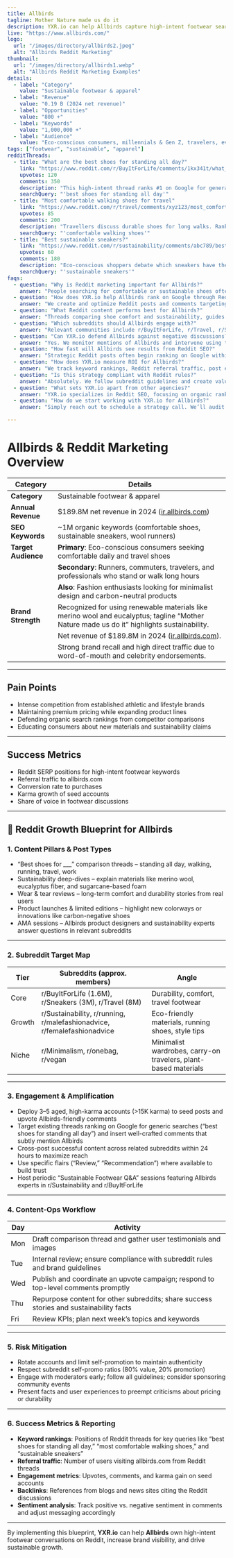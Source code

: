 ```yaml
---
title: Allbirds
tagline: Mother Nature made us do it
description: YXR.io can help Allbirds capture high-intent footwear searches on Reddit by creating strategic posts and comments that rank in Google. We target generic queries like "best shoes for standing all day" or "comfortable walking shoes," ensuring Allbirds’ sustainable offerings appear in conversations. Our high-karma accounts seed threads and defend the brand from competitors, driving qualified traffic and brand authority.
live: "https://www.allbirds.com/"
logo:
  url: "/images/directory/allbirds2.jpeg"
  alt: "Allbirds Reddit Marketing"
thumbnail:
  url: "/images/directory/allbirds1.webp"
  alt: "Allbirds Reddit Marketing Examples"
details:
  - label: "Category"
    value: "Sustainable footwear & apparel"
  - label: "Revenue"
    value: "0.19 B (2024 net revenue)"
  - label: "Opportunities"
    value: "800 +"
  - label: "Keywords"
    value: "1,000,000 +"
  - label: "Audience"
    value: "Eco-conscious consumers, millennials & Gen Z, travelers, everyday commuters"
tags: ["footwear", "sustainable", "apparel"]
redditThreads:
  - title: "What are the best shoes for standing all day?"
    link: "https://www.reddit.com/r/BuyItForLife/comments/1kx341t/what_are_the_best_shoes_for_standing_all_day/"
    upvotes: 120
    comments: 350
    description: "This high-intent thread ranks #1 on Google for general searches like 'best shoes for standing all day.' With around 20 upvotes, a comment can reach the top spot."
    searchQuery: "'best shoes for standing all day'"
  - title: "Most comfortable walking shoes for travel"
    link: "https://www.reddit.com/r/travel/comments/xyz123/most_comfortable_walking_shoes_for_travel/"
    upvotes: 85
    comments: 200
    description: "Travellers discuss durable shoes for long walks. Ranking at the top requires about 15 upvotes, offering an easy entry point for Allbirds recommendations."
    searchQuery: "'comfortable walking shoes'"
  - title: "Best sustainable sneakers?"
    link: "https://www.reddit.com/r/sustainability/comments/abc789/best_sustainable_sneakers/"
    upvotes: 60
    comments: 180
    description: "Eco-conscious shoppers debate which sneakers have the lowest carbon footprint. This thread is visible on Google results for 'sustainable sneakers,' and 15 upvotes secure top comment."
    searchQuery: "'sustainable sneakers'"
faqs:
  - question: "Why is Reddit marketing important for Allbirds?"
    answer: "People searching for comfortable or sustainable shoes often encounter Reddit threads on the first page of Google. YXR.io helps Allbirds own these conversations, positioning the brand’s natural materials and comfort benefits in high-intent discussions."
  - question: "How does YXR.io help Allbirds rank on Google through Reddit?"
    answer: "We create and optimize Reddit posts and comments targeting keywords like 'best shoes for standing all day,' 'comfortable walking shoes,' and 'sustainable sneakers.' By leveraging aged accounts and orchestrated upvotes, our content rises in Reddit and Google rankings."
  - question: "What Reddit content performs best for Allbirds?"
    answer: "Threads comparing shoe comfort and sustainability, guides to choosing shoes for specific activities, user stories about long-term wear, and posts highlighting Allbirds’ renewable materials perform well."
  - question: "Which subreddits should Allbirds engage with?"
    answer: "Relevant communities include r/BuyItForLife, r/Travel, r/Sustainability, r/running, r/femalefashionadvice, and r/Sneakers. These spaces host discussions about durability, comfort, eco-friendly products, and lifestyle shoes."
  - question: "Can YXR.io defend Allbirds against negative discussions?"
    answer: "Yes. We monitor mentions of Allbirds and intervene using trusted accounts to correct misinformation, share facts about materials and emissions, and highlight positive customer experiences."
  - question: "How fast will Allbirds see results from Reddit SEO?"
    answer: "Strategic Reddit posts often begin ranking on Google within 1–2 weeks. Traffic and engagement build over the following month, with long-term threads continuing to drive interest."
  - question: "How does YXR.io measure ROI for Allbirds?"
    answer: "We track keyword rankings, Reddit referral traffic, post engagement (upvotes, comments), and brand sentiment. These metrics are compiled into a dashboard that shows the impact on traffic and conversions."
  - question: "Is this strategy compliant with Reddit rules?"
    answer: "Absolutely. We follow subreddit guidelines and create value-first content. Our approach builds relationships with moderators and the community to ensure sustained visibility."
  - question: "What sets YXR.io apart from other agencies?"
    answer: "YXR.io specializes in Reddit SEO, focusing on organic ranking of Reddit content for decision-stage keywords. This expertise enables Allbirds to reach buyers who research shoe options via online communities."
  - question: "How do we start working with YXR.io for Allbirds?"
    answer: "Simply reach out to schedule a strategy call. We’ll audit Allbirds’ current presence, identify ranking opportunities, and develop a tailored Reddit marketing plan."

---
```


# Allbirds & Reddit Marketing Overview

| Category        | Details |
|----------------|---------|
| **Category**        | Sustainable footwear & apparel |
| **Annual Revenue**  | $189.8M net revenue in 2024 ([ir.allbirds.com](https://ir.allbirds.com)) |
| **SEO Keywords**    | ~1M organic keywords (comfortable shoes, sustainable sneakers, wool runners) |
| **Target Audience** | **Primary**: Eco-conscious consumers seeking comfortable daily and travel shoes  
|                    | **Secondary**: Runners, commuters, travelers, and professionals who stand or walk long hours  
|                    | **Also**: Fashion enthusiasts looking for minimalist design and carbon-neutral products |
| **Brand Strength**  | Recognized for using renewable materials like merino wool and eucalyptus; tagline “Mother Nature made us do it” highlights sustainability.  
|                    | Net revenue of $189.8M in 2024 ([ir.allbirds.com](https://ir.allbirds.com)).  
|                    | Strong brand recall and high direct traffic due to word-of-mouth and celebrity endorsements. |

---

## Pain Points

- Intense competition from established athletic and lifestyle brands  
- Maintaining premium pricing while expanding product lines  
- Defending organic search rankings from competitor comparisons  
- Educating consumers about new materials and sustainability claims  

---

## Success Metrics

- Reddit SERP positions for high-intent footwear keywords  
- Referral traffic to allbirds.com  
- Conversion rate to purchases  
- Karma growth of seed accounts  
- Share of voice in footwear discussions  

---

## 🚀 Reddit Growth Blueprint for Allbirds

### 1. Content Pillars & Post Types

- “Best shoes for ___” comparison threads – standing all day, walking, running, travel, work  
- Sustainability deep-dives – explain materials like merino wool, eucalyptus fiber, and sugarcane-based foam  
- Wear & tear reviews – long-term comfort and durability stories from real users  
- Product launches & limited editions – highlight new colorways or innovations like carbon-negative shoes  
- AMA sessions – Allbirds product designers and sustainability experts answer questions in relevant subreddits  

---

### 2. Subreddit Target Map

| Tier   | Subreddits (approx. members)                                              | Angle                                      |
|--------|---------------------------------------------------------------------------|--------------------------------------------|
| Core   | r/BuyItForLife (1.6M), r/Sneakers (3M), r/Travel (8M)                      | Durability, comfort, travel footwear       |
| Growth | r/Sustainability, r/running, r/malefashionadvice, r/femalefashionadvice   | Eco-friendly materials, running shoes, style tips |
| Niche  | r/Minimalism, r/onebag, r/vegan                                            | Minimalist wardrobes, carry-on travelers, plant-based materials |

---

### 3. Engagement & Amplification

- Deploy 3–5 aged, high-karma accounts (>15K karma) to seed posts and upvote Allbirds-friendly comments  
- Target existing threads ranking on Google for generic searches (“best shoes for standing all day”) and insert well-crafted comments that subtly mention Allbirds  
- Cross-post successful content across related subreddits within 24 hours to maximize reach  
- Use specific flairs (“Review,” “Recommendation”) where available to build trust  
- Host periodic “Sustainable Footwear Q&A” sessions featuring Allbirds experts in r/Sustainability and r/BuyItForLife  

---

### 4. Content-Ops Workflow

| Day  | Activity                                                                 |
|------|--------------------------------------------------------------------------|
| Mon  | Draft comparison thread and gather user testimonials and images         |
| Tue  | Internal review; ensure compliance with subreddit rules and brand guidelines |
| Wed  | Publish and coordinate an upvote campaign; respond to top-level comments promptly |
| Thu  | Repurpose content for other subreddits; share success stories and sustainability facts |
| Fri  | Review KPIs; plan next week’s topics and keywords                        |

---

### 5. Risk Mitigation

- Rotate accounts and limit self-promotion to maintain authenticity  
- Respect subreddit self-promo ratios (80% value, 20% promotion)  
- Engage with moderators early; follow all guidelines; consider sponsoring community events  
- Present facts and user experiences to preempt criticisms about pricing or durability  

---

### 6. Success Metrics & Reporting

- **Keyword rankings**: Positions of Reddit threads for key queries like “best shoes for standing all day,” “most comfortable walking shoes,” and “sustainable sneakers”  
- **Referral traffic**: Number of users visiting allbirds.com from Reddit threads  
- **Engagement metrics**: Upvotes, comments, and karma gain on seed accounts  
- **Backlinks**: References from blogs and news sites citing the Reddit discussions  
- **Sentiment analysis**: Track positive vs. negative sentiment in comments and adjust messaging accordingly  

---

By implementing this blueprint, **YXR.io** can help **Allbirds** own high-intent footwear conversations on Reddit, increase brand visibility, and drive sustainable growth.
